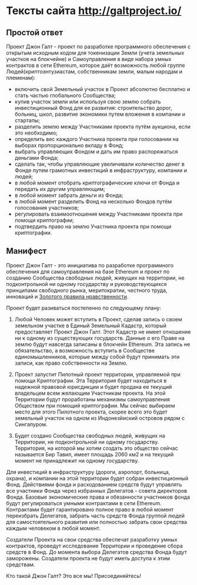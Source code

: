# Тексты сайта http://galtproject.io/

## Простой ответ
Проект Джон Галт - проект по разработке программного обеспечения c открытым исходным кодом для токенизации Земли (учета земельных участков на блокчейне) и Cамоуправления в виде набора умных контрактов в сети Ethereum, которое даёт возможность любой группе Людей(криптоэнтузиастам, собственникам земли, малым народам и племенам):

- включить свой Земельный участок в Проект абсолютно бесплатно и стать частью глобального Сообщества;
- купив участок земли или используя свою землю собрать инвестиционный Фонд для ее развития: строительство дорог, больниц, школ, развитие экономики путем вложения в компании и стартапы;
- разделить землю между Участниками проекта путём аукциона, если это необходимо;
- определить вес каждого Участника проекта при голосовании на выборах пропорционально вкладу в Фонд;
- выбрать управляющих Фондом и дать им право распоряжаться деньгами Фонда;
- сделать так, чтобы управляющие увеличивали количество денег в Фонде путем грамотных инвестиций в инфраструктуру, компании и людей;
- в любой момент отобрать криптографические ключи от Фонда и передать их другим управляющим;
- в любой момент забрать деньги из Фонда;
- в любой момент разделить Фонд на несколько Фондов путём голосования участников;
- регулировать взаимоотношения между Участниками проекта при помощи криптографии;
- подтвердить право на землю Участника проекта при помощи криптографии.

## Манифест

Проект Джон Галт - это инициатива по разработке программного обеспечения для самоуправления на базе Ethereum и проект по созданию Cообщества свободных людей, живущих на территории, не подконтрольной ни одному государству и руководствующихся принципами свободного рынка, меритократии, честного труда, инноваций и [Золотого правила нравственности](https://ru.wikipedia.org/wiki/%D0%97%D0%BE%D0%BB%D0%BE%D1%82%D0%BE%D0%B5_%D0%BF%D1%80%D0%B0%D0%B2%D0%B8%D0%BB%D0%BE_%D0%BD%D1%80%D0%B0%D0%B2%D1%81%D1%82%D0%B2%D0%B5%D0%BD%D0%BD%D0%BE%D1%81%D1%82%D0%B8).

Проект будет разиваться постепенно по следующему плану:

1. Любой Человек может вступить в Проект, сделав запись о своем земельном участке в Единый Земельный Кадастр, который предоставляет Проект Джон Галт. Этот Кадастр не имеет отношение ни к одному из существующих государств. Данные о его Праве на землю будут навсегда записаны в блокчейн Ethereum. Эта запись не обязательство, а возможность вступить в Сообществе единомышленников, которые между собой будут принимать эти записи, как право собственности на Землю.

2. Проект запустит Пилотный проект территории, управляемой при помощи Криптографии. Эта Территория будет находиться в надежной правовой юрисдикции и будет продана ее текущий владельцем всем желающим Участникам проекта. На этой Территории будут проработаны механизмы самоуправления Обществом при помощий криптографии. Мы сейчас выбираем место для этого Пилотного проекта, скорее всего это будет земельный участок на одном из Индонезйиский островов рядом с Сингапуром.

3. Будет создано Cообщества свободных людей, живущих на Территории, не подконтрольной ни одному государству. Территория, на которой мы хотим создать это общество сейчас называется Бир Тавил, имеет площадь 2060 км2 и на текущий момент не принадлежит ни одному государству.

Для инвестиций в инфраструктуру (дороги, аэропорт, больница, охрана), и компании на этой территории будет собран инвестиционный Фонд. Действиями фонда и расходованием средств будут управлять все участники Фонда через избранных Делегатов - совета директоров Фонда. Базовые экономические права и обязанности участников фонда будут регулироваться умными контрактами в сети Ethereum. Контрактами будет гарантировано полное право в любой момент переизбрать Делегатов, забрать часть средств Фонда группой людей для самостоятельного развития или полностью забрать свои средства каждым человеком в любой момент.

Создатели Проекта на свои средства обеспечат разработку умных контрактов, проведут исследование Территории и проведение сбора средств в Фонд. До момента выбора Делегатов средства Фонда будут заморожены. Создатели проекта не будут иметь доступа к этим средствам.

Кто такой Джон Галт? Это все мы! Присоединяйтесь!
